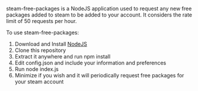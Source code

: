 steam-free-packages is a NodeJS application used to request any new free packages added to steam to be added to your account. It considers the rate limit of 50 requests per hour.

To use steam-free-packages:

1. Download and Install [NodeJS](https://nodejs.org/en/)
2. Clone this repository
3. Extract it anywhere and run npm install
4. Edit config.json and include your information and preferences
5. Run node index.js
6. Minimize if you wish and it will periodically request free packages for your steam account
